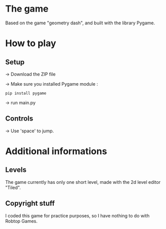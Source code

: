 # The game
Based on the game "geometry dash",
and built with the library Pygame.

# How to play

## Setup

-> Download the ZIP file

-> Make sure you installed Pygame module :

```
pip install pygame
```

-> run main.py

## Controls

-> Use 'space' to jump.

# Additional informations

## Levels

The game currently has only one short level,
made with the 2d level editor "Tiled".

## Copyright stuff

I coded this game for practice purposes,
so I have nothing to do with Robtop Games.
